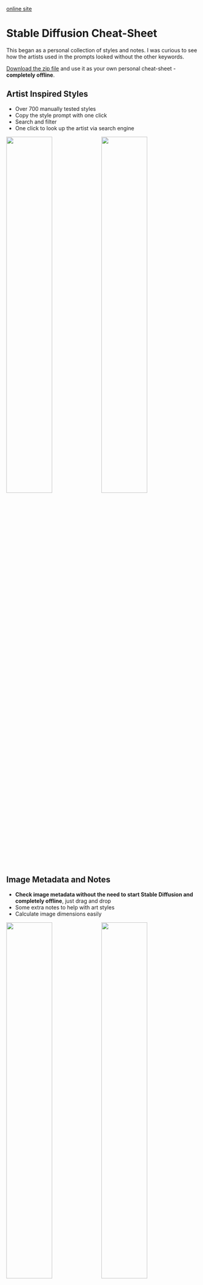 <a href="https://supagruen.github.io/StableDiffusion-CheatSheet/">online site</a>

# Stable Diffusion Cheat-Sheet

This began as a personal collection of styles and notes. I was curious to see how the artists used in the prompts looked without the other keywords.

[Download the zip file](https://github.com/SupaGruen/StableDiffusion-CheatSheet/releases) and use it as your own personal cheat-sheet - **completely offline**.

## Artist Inspired Styles

- Over 700 manually tested styles
- Copy the style prompt with one click
- Search and filter
- One click to look up the artist via search engine

<img src="https://raw.githubusercontent.com/SupaGruen/StableDiffusion-CheatSheet/main/img/other/01.webp" width="49%"> <img src="https://raw.githubusercontent.com/SupaGruen/StableDiffusion-CheatSheet/main/img/other/02.webp" width="49%">

## Image Metadata and Notes

- **Check image metadata without the need to start Stable Diffusion and completely offline**, just drag and drop
- Some extra notes to help with art styles
- Calculate image dimensions easily

<img src="https://raw.githubusercontent.com/SupaGruen/StableDiffusion-CheatSheet/main/img/other/04.webp" width="49%"> <img src="https://raw.githubusercontent.com/SupaGruen/StableDiffusion-CheatSheet/main/img/other/03.webp" width="49%">

## Just the Data

All the information, but without preview images, is also listed in 'only-data.html'.

There, you'll find everything that's in the JSON data. Date of birth (and death, if deceased), categories, notes, and a list of artists that were checked but are unknown to Stable Diffusion.

<img src="https://raw.githubusercontent.com/SupaGruen/StableDiffusion-CheatSheet/main/img/other/05.webp" width="49%"> <img src="https://raw.githubusercontent.com/SupaGruen/StableDiffusion-CheatSheet/main/img/other/06.webp" width="49%">

## Credits

From JS file or borrowed code to font and icons, thank you to:

- Vanilla LazyLoad (MIT) - https://github.com/verlok/vanilla-lazyload
- ExifReader (MPL-2.0) - https://github.com/mattiasw/ExifReader
- Stable Diffusion Image Metadata Viewer (MIT) - https://github.com/himuro-majika/Stable_Diffusion_image_metadata_viewer
- Google Font Roboto (Apache-2.0) - https://fonts.google.com/specimen/Roboto
- SVG Icons from Ionicons (MIT) - https://github.com/ionic-team/ionicons
